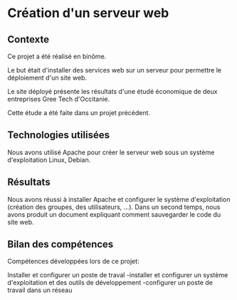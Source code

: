 # Création d'un serveur web

## Contexte

Ce projet a été réalisé en binôme. 

Le but était d'installer des services web sur un serveur pour permettre le déploiement d'un site web.

Le site déployé présente les résultats d'une étudé économique de deux entreprises Gree Tech d'Occitanie.

Cette étude a été faite dans un projet précédent.


## Technologies utilisées

Nous avons utilisé Apache pour créer le serveur web sous un système d'exploitation Linux, Debian.

## Résultats

Nous avons réussi à installer Apache et configurer le système d'exploitation (création des groupes, des utilisateurs, ...).
Dans un second temps, nous avons produit un document expliquant comment sauvegarder le code du site web.


## Bilan des compétences

Compétences développées lors de ce projet:

Installer et configurer un poste de traval
-installer et configurer un système d'exploitation et des outils de développement
-configurer un poste de travail dans un réseau


